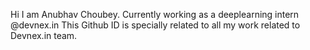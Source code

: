 Hi I am Anubhav Choubey.
Currently working as a deeplearning intern @devnex.in
This Github ID is specially related to all my work related to Devnex.in team. 
